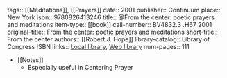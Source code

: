 tags:: [[Meditations]], [[Prayers]]
date:: 2001
publisher:: Continuum
place:: New York
isbn:: 9780826413246
title:: @From the center: poetic prayers and meditations
item-type:: [[book]]
call-number:: BV4832.3 .H67 2001
original-title:: From the center: poetic prayers and meditations
short-title:: From the center
authors:: [[Robert J. Hope]]
library-catalog:: Library of Congress ISBN
links:: [Local library](zotero://select/library/items/MT9PUVKW), [Web library](https://www.zotero.org/users/979977/items/MT9PUVKW)
num-pages:: 111

- [[Notes]]
	- Especially useful in Centering Prayer